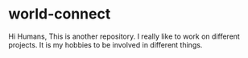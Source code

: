 # world-connect
Hi Humans,
This is another repository. I really like to work on different projects.
It is my hobbies to be involved in different things.
